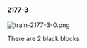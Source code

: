 #### 2177-3
![train-2177-3-0.png](https://github.com/lil-lab/nlvr/raw/master/nlvr/train/images/34/train-2177-3-0.png "train-2177-3-0.png")

There are 2 black blocks